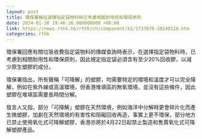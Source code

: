 ```yaml
---
layout: post
title: 環保署稱在選擇指定袋物料時已考慮相關耐用性和環保原則
date: 2024-01-20 19:46:26.000000000 +08:00
link: https://news.rthk.hk/rthk/ch/component/k2/1737070-20240120.htm
categories: rthk
---
```


環保署回應有關垃圾收費指定袋物料的傳媒查詢時表示，在選擇指定袋物料時，已考慮到相關耐用性和環保原則，因此規定指定袋必須含有至少20%回收膠，以減少原生塑膠的成分。

環保署指出，所有聲稱「可降解」的塑膠，均需要特定的環境和溫度才可以完全降解，例如在紫外線或高溫環境，但香港堆填區的無氧環境，並沒有這些條件，因此塑膠在堆填區需要長時間分解。

發言人又指，部分「可降解」塑膠在天然環境，例如海洋中分解時更會碎片化而產生微塑膠，加劇在天然環境的有害性和阻礙回收再造，事實上更不環保，部分地方已禁止使用氧化式可降解塑膠，香港亦將於4月22日起禁止製造和售賣氧化式可降解塑膠產品。
